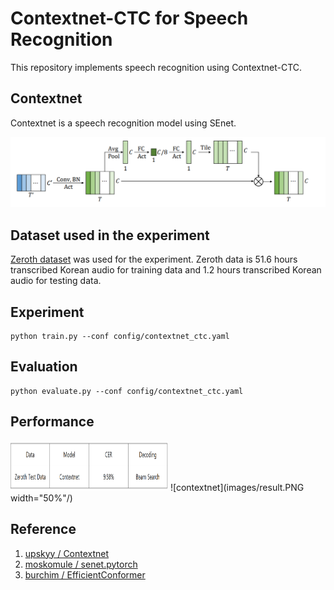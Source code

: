 # Contextnet-CTC for Speech Recognition

This repository implements speech recognition using Contextnet-CTC.



## Contextnet

Contextnet is a speech recognition model using SEnet.

![contextnet](/images/model.PNG)


## Dataset used in the experiment

[Zeroth dataset](https://www.openslr.org/40/) was used for the experiment. 
Zeroth data is 51.6 hours transcribed Korean audio for training data and 1.2 hours transcribed Korean audio for testing data.

## Experiment

```
python train.py --conf config/contextnet_ctc.yaml
```

## Evaluation

```
python evaluate.py --conf config/contextnet_ctc.yaml
```

## Performance
<img src="images/result.PNG" width="50%" height="80">
![contextnet](images/result.PNG width="50%"/)

## Reference

1. [upskyy / Contextnet](https://github.com/upskyy/ContextNet)
2. [moskomule / senet.pytorch](https://github.com/moskomule/senet.pytorch)
3. [burchim / EfficientConformer](https://github.com/burchim/EfficientConformer)

